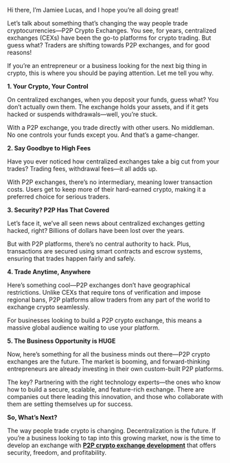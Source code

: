 Hi there, I’m Jamiee Lucas, and I hope you’re all doing great!

Let’s talk about something that’s changing the way people trade cryptocurrencies—P2P Crypto Exchanges. You see, for years, centralized exchanges (CEXs) have been the go-to platforms for crypto trading. But guess what? Traders are shifting towards P2P exchanges, and for good reasons!

If you’re an entrepreneur or a business looking for the next big thing in crypto, this is where you should be paying attention. Let me tell you why.

**1. Your Crypto, Your Control**

On centralized exchanges, when you deposit your funds, guess what? You don’t actually own them. The exchange holds your assets, and if it gets hacked or suspends withdrawals—well, you’re stuck.

With a P2P exchange, you trade directly with other users. No middleman. No one controls your funds except you. And that’s a game-changer.

**2. Say Goodbye to High Fees**

Have you ever noticed how centralized exchanges take a big cut from your trades? Trading fees, withdrawal fees—it all adds up.

With P2P exchanges, there’s no intermediary, meaning lower transaction costs. Users get to keep more of their hard-earned crypto, making it a preferred choice for serious traders.

**3. Security? P2P Has That Covered**

Let’s face it, we’ve all seen news about centralized exchanges getting hacked, right? Billions of dollars have been lost over the years.

But with P2P platforms, there’s no central authority to hack. Plus, transactions are secured using smart contracts and escrow systems, ensuring that trades happen fairly and safely.

**4. Trade Anytime, Anywhere**

Here’s something cool—P2P exchanges don’t have geographical restrictions. Unlike CEXs that require tons of verification and impose regional bans, P2P platforms allow traders from any part of the world to exchange crypto seamlessly.

For businesses looking to build a P2P crypto exchange, this means a massive global audience waiting to use your platform.

**5. The Business Opportunity is HUGE**

Now, here’s something for all the business minds out there—P2P crypto exchanges are the future. The market is booming, and forward-thinking entrepreneurs are already investing in their own custom-built P2P platforms.

The key? Partnering with the right technology experts—the ones who know how to build a secure, scalable, and feature-rich exchange. There are companies out there leading this innovation, and those who collaborate with them are setting themselves up for success.

**So, What’s Next?**

The way people trade crypto is changing. Decentralization is the future. If you’re a business looking to tap into this growing market, now is the time to develop an exchange with [**P2P crypto exchange development**](https://maticz.com/p2p-cryptocurrency-exchange-development) that offers security, freedom, and profitability.
